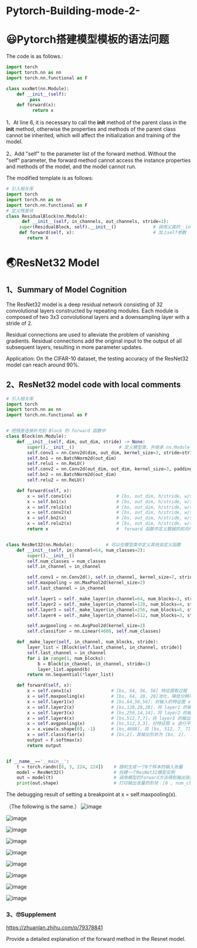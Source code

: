 # Pytorch-Building-mode-2-

# 😃Pytorch搭建模型模板的语法问题
The code is as follows.:
``` python
import torch
import torch.nn as nn
import torch.nn.functional as F

class xxxNet(nn.Module):
	def __init__(self):
         pass
	def forward(x):
          return x
 ```

1、At line 6, it is necessary to call the __init__ method of the parent class in the __init__ method, otherwise the properties and methods of the parent class cannot be inherited, which will affect the initialization and training of the model.

2、Add "self" to the parameter list of the forward method. Without the "self" parameter, the forward method cannot access the instance properties and methods of the model, and the model cannot run.

The modified template is as follows:
``` python
# 引入相关库
import torch
import torch.nn as nn
import torch.nn.functional as F
# 定义残差块
class ResidualBlock(nn.Module):
      def __init__(self, in_channels, out_channels, stride=1):
     super(ResidualBlock, self).__init__()              # 调用父类的__init__方法
     def forward(self, x):                              # 加上self参数
		return X
```


# 🌏ResNet32 Model
## 1、Summary of Model Cognition
The ResNet32 model is a deep residual network consisting of 32 convolutional layers constructed by repeating modules. Each module is composed of two 3x3 convolutional layers and a downsampling layer with a stride of 2.

Residual connections are used to alleviate the problem of vanishing gradients. Residual connections add the original input to the output of all subsequent layers, resulting in more parameter updates.

Application: On the CIFAR-10 dataset, the testing accuracy of the ResNet32 model can reach around 90%.

## 2、ResNet32 model code with local comments
``` python 
# 引入相关库
import torch
import torch.nn as nn
import torch.nn.functional as F


# 把残差连接补充到 Block 的 forward 函数中
class Block(nn.Module):
    def __init__(self, dim, out_dim, stride) -> None:
        super().__init__()                 # 定义模型类，并继承 nn.Module 类
        self.conv1 = nn.Conv2d(dim, out_dim, kernel_size=3, stride=stride, padding=1)
        self.bn1 = nn.BatchNorm2d(out_dim)
        self.relu1 = nn.ReLU()
        self.conv2 = nn.Conv2d(out_dim, out_dim, kernel_size=3, padding=1)
        self.bn2 = nn.BatchNorm2d(out_dim)
        self.relu2 = nn.ReLU()

    def forward(self, x):
        x = self.conv1(x)                 # [bs, out_dim, h/stride, w/stride] 卷积，提取特征，改变通道数和分辨率
        x = self.bn1(x)                   # [bs, out_dim, h/stride, w/stride] 批归一化，加速收敛，防止过拟合
        x = self.relu1(x)                 # [bs, out_dim, h/stride, w/stride] 激活函数，增加非线性
        x = self.conv2(x)                 # [bs, out_dim, h/stride, w/stride] 卷积，提取特征，保持通道数和分辨率
        x = self.bn2(x)                   # [bs, out_dim, h/stride, w/stride] 批归一化，加速收敛，防止过拟合
        x = self.relu2(x)                 # [bs, out_dim, h/stride, w/stride] 激活函数，增加非线性
        return x                          #  forward 函数中定义数据的前向传播


class ResNet32(nn.Module):            # 可以在模型类中定义其他自定义函数
    def __init__(self, in_channel=64, num_classes=2):
        super().__init__()
        self.num_classes = num_classes
        self.in_channel = in_channel

        self.conv1 = nn.Conv2d(3, self.in_channel, kernel_size=7, stride=2, padding=3)
        self.maxpooling = nn.MaxPool2d(kernel_size=2)
        self.last_channel = in_channel

        self.layer1 = self._make_layer(in_channel=64, num_blocks=3, stride=1)
        self.layer2 = self._make_layer(in_channel=128, num_blocks=4, stride=2)
        self.layer3 = self._make_layer(in_channel=256, num_blocks=6, stride=2)
        self.layer4 = self._make_layer(in_channel=512, num_blocks=3, stride=2)

        self.avgpooling = nn.AvgPool2d(kernel_size=2)
        self.classifier = nn.Linear(4608, self.num_classes)

    def _make_layer(self, in_channel, num_blocks, stride):
        layer_list = [Block(self.last_channel, in_channel, stride)]
        self.last_channel = in_channel
        for i in range(1, num_blocks):
            b = Block(in_channel, in_channel, stride=1)
            layer_list.append(b)
        return nn.Sequential(*layer_list)

    def forward(self, x):
        x = self.conv1(x)               # [bs, 64, 56, 56] 特征提取过程
        x = self.maxpooling(x)          # [bs, 64, 28, 28]池化，降低分辨率和计算量
        x = self.layer1(x)              # [bs,64,56,56]，对输入的特征图 x 进行卷积和池化操作，并将其传递给 layer1 进行处理。
        x = self.layer2(x)              # [bs,128,28,28]，将 layer1 的输出作为输入，传递给 layer2 进行卷积和池化。
        x = self.layer3(x)              # [bs,256,14,14]，将 layer2 的输出作为输入，传递给 layer3 进行卷积和池化。
        x = self.layer4(x)              # [bs,512,7,7]，将 layer3 的输出作为输入，传递给 layer4 进行卷积和池化。
        x = self.avgpooling(x)          # [bs,512,3,3]，对特征图 x 进行平均池化操作，每个通道的特征图缩小为一个标量值。
        x = x.view(x.shape[0], -1)      # [bs,4608]，将 [bs, 512, 7, 7] 的特征图拉伸为 [bs, 4608] 的向量。
        x = self.classifier(x)          # [bs,2]，其输出形状为 [bs, 2]， bs 表示批次大小，2 表示输出的类别数目。
        output = F.softmax(x)
        return output


if __name__=='__main__':
    t = torch.randn([8, 3, 224, 224])    # 随机生成一个8个样本的输入张量
    model = ResNet32()                   # 创建一个ResNet32模型实例
    out = model(t)                       # 调用模型的forward方法得到输出张量
    print(out.shape)                     # 打印输出张量的形状：[8 , num_classes ]
```
The debugging result of setting a breakpoint at x = self.maxpooling(x).  

（The following is the same.）
![image](https://github.com/4521junjie/Pytorch-Building-mode-2-/assets/119326710/ef46ea13-d887-4c6f-9a97-e4d173398fa8)

![image](https://github.com/4521junjie/Pytorch-Building-mode-2-/assets/119326710/4413c615-4863-45b4-b550-4d5cb8399ad2)

![image](https://github.com/4521junjie/Pytorch-Building-mode-2-/assets/119326710/cc632446-0f2c-4b62-8060-f5496fdf28de)

![image](https://github.com/4521junjie/Pytorch-Building-mode-2-/assets/119326710/f734b717-d11d-4676-b4b0-74a875be78dd)

![image](https://github.com/4521junjie/Pytorch-Building-mode-2-/assets/119326710/8ddcc4f8-bced-439a-9619-ae4a634dd9a7)

![image](https://github.com/4521junjie/Pytorch-Building-mode-2-/assets/119326710/7099271f-b733-4edf-bba6-022d8785379c)

![image](https://github.com/4521junjie/Pytorch-Building-mode-2-/assets/119326710/6ba6e0d3-4ad0-4f58-a98c-d008da538b0c)

![image](https://github.com/4521junjie/Pytorch-Building-mode-2-/assets/119326710/544a3fd4-4c96-41da-9aa5-3b075f47b478)

![image](https://github.com/4521junjie/Pytorch-Building-mode-2-/assets/119326710/ea14819b-a478-4823-9039-29ebc7284704)








### 3、🙄Supplement
https://zhuanlan.zhihu.com/p/79378841

Provide a detailed explanation of the forward method in the Resnet model.





